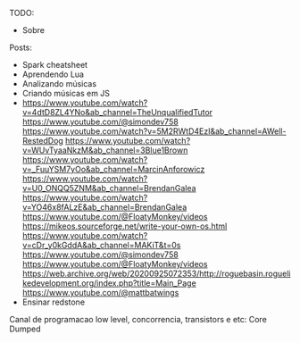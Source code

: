 TODO:
- Sobre

Posts:
- Spark cheatsheet
- Aprendendo Lua
- Analizando músicas
- Criando músicas em JS
- https://www.youtube.com/watch?v=4dtD8ZL4YNo&ab_channel=TheUnqualifiedTutor
https://www.youtube.com/@simondev758
https://www.youtube.com/watch?v=5M2RWtD4EzI&ab_channel=AWell-RestedDog
https://www.youtube.com/watch?v=WUvTyaaNkzM&ab_channel=3Blue1Brown
https://www.youtube.com/watch?v=_FuuYSM7yOo&ab_channel=MarcinAnforowicz
https://www.youtube.com/watch?v=U0_ONQQ5ZNM&ab_channel=BrendanGalea
https://www.youtube.com/watch?v=YO46x8fALzE&ab_channel=BrendanGalea
https://www.youtube.com/@FloatyMonkey/videos
https://mikeos.sourceforge.net/write-your-own-os.html
https://www.youtube.com/watch?v=cDr_y0kGddA&ab_channel=MAKiT&t=0s
https://www.youtube.com/@simondev758
https://www.youtube.com/@FloatyMonkey/videos
https://web.archive.org/web/20200925072353/http://roguebasin.roguelikedevelopment.org/index.php?title=Main_Page
https://www.youtube.com/@mattbatwings
- Ensinar redstone

Canal de programacao low level, concorrencia, transistors e etc: Core Dumped